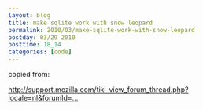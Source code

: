 ```yaml
---
layout: blog
title: make sqlite work with snow leopard
permalink: 2010/03/make-sqlite-work-with-snow-leopard
postday: 03/29 2010
posttime: 18_14
categories: [code]
---
```


<script src="https://gist.github.com/860770.js?file=snow-leopard-sqlite.sh"></script><p>
copied from:</p>
<p><a href="http://support.mozilla.com/tiki-view_forum_thread.php?locale=nl&amp;forumId=1&amp;comments_parentId=432894" title="http://support.mozilla.com/tiki-view_forum_thread.php?locale=nl&amp;forumId=1&amp;comments_parentId=432894">http://support.mozilla.com/tiki-view_forum_thread.php?locale=nl&amp;forumId=...</a></p>
